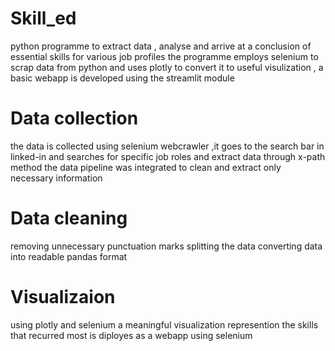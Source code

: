 # Skill_ed
python programme to extract data , analyse and arrive at a conclusion of essential skills for various job profiles
the programme employs selenium to scrap data from python and uses plotly to convert it to useful visulization , a basic webapp is developed using the streamlit module

# Data collection
the data is collected using selenium webcrawler ,it goes to the search bar in linked-in and searches for specific job roles and extract data through x-path method
the data pipeline was integrated to clean and extract only necessary information

# Data cleaning 
removing unnecessary punctuation marks
splitting the data
converting data into readable pandas format

# Visualizaion 
using plotly and selenium a meaningful visualization represention the skills that recurred most is diployes as a webapp using selenium 
